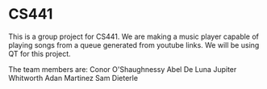 # CS441

This is a group project for CS441. We are making a music player capable of playing songs from a queue generated from youtube links. We will be using QT for this project.

The team members are:
	Conor O'Shaughnessy
	Abel De Luna
	Jupiter Whitworth
	Adan Martinez
	Sam Dieterle

